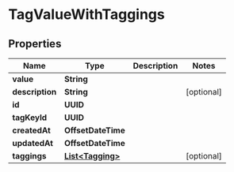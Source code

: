 

# TagValueWithTaggings


## Properties

| Name | Type | Description | Notes |
|------------ | ------------- | ------------- | -------------|
|**value** | **String** |  |  |
|**description** | **String** |  |  [optional] |
|**id** | **UUID** |  |  |
|**tagKeyId** | **UUID** |  |  |
|**createdAt** | **OffsetDateTime** |  |  |
|**updatedAt** | **OffsetDateTime** |  |  |
|**taggings** | [**List&lt;Tagging&gt;**](Tagging.md) |  |  [optional] |



